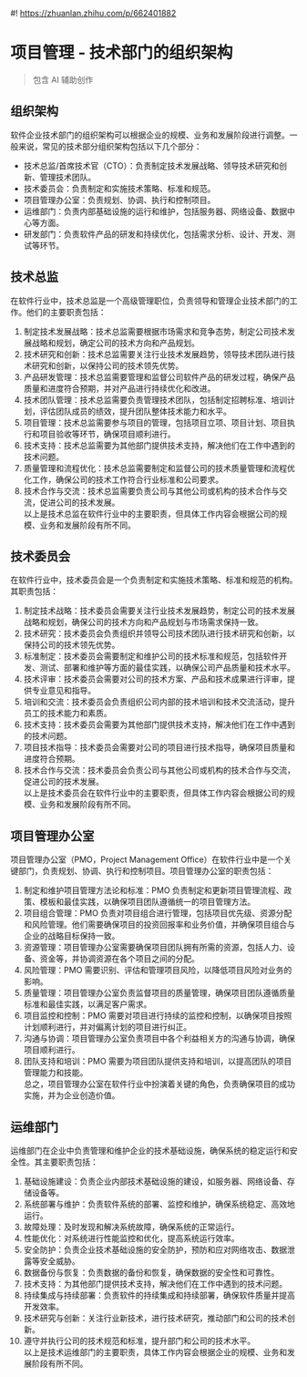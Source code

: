 #! https://zhuanlan.zhihu.com/p/662401882

# 项目管理 - 技术部门的组织架构

> 包含 AI 辅助创作

## 组织架构

软件企业技术部门的组织架构可以根据企业的规模、业务和发展阶段进行调整。一般来说，常见的技术部分组织架构包括以下几个部分：

- 技术总监/首席技术官（CTO）：负责制定技术发展战略、领导技术研究和创新、管理技术团队。
- 技术委员会：负责制定和实施技术策略、标准和规范。
- 项目管理办公室：负责规划、协调、执行和控制项目。
- 运维部门：负责内部基础设施的运行和维护，包括服务器、网络设备、数据中心等方面。
- 研发部门：负责软件产品的研发和持续优化，包括需求分析、设计、开发、测试等环节。

## 技术总监

在软件行业中，技术总监是一个高级管理职位，负责领导和管理企业技术部门的工作。他们的主要职责包括：

1. 制定技术发展战略：技术总监需要根据市场需求和竞争态势，制定公司技术发展战略和规划，确定公司的技术方向和产品规划。
2. 技术研究和创新：技术总监需要关注行业技术发展趋势，领导技术团队进行技术研究和创新，以保持公司的技术领先优势。
3. 产品研发管理：技术总监需要管理和监督公司软件产品的研发过程，确保产品质量和进度符合预期，并对产品进行持续优化和改进。
4. 技术团队管理：技术总监需要负责管理技术团队，包括制定招聘标准、培训计划，评估团队成员的绩效，提升团队整体技术能力和水平。
5. 项目管理：技术总监需要参与项目的管理，包括项目立项、项目计划、项目执行和项目验收等环节，确保项目顺利进行。
6. 技术支持：技术总监需要为其他部门提供技术支持，解决他们在工作中遇到的技术问题。
7. 质量管理和流程优化：技术总监需要制定和监督公司的技术质量管理和流程优化工作，确保公司的技术工作符合行业标准和公司要求。
8. 技术合作与交流：技术总监需要负责公司与其他公司或机构的技术合作与交流，促进公司的技术发展。  
   以上是技术总监在软件行业中的主要职责，但具体工作内容会根据公司的规模、业务和发展阶段有所不同。

## 技术委员会

在软件行业中，技术委员会是一个负责制定和实施技术策略、标准和规范的机构。其职责包括：

1. 制定技术战略：技术委员会需要关注行业技术发展趋势，制定公司的技术发展战略和规划，确保公司的技术方向和产品规划与市场需求保持一致。
2. 技术研究：技术委员会负责组织并领导公司技术团队进行技术研究和创新，以保持公司的技术领先优势。
3. 标准制定：技术委员会需要制定和维护公司的技术标准和规范，包括软件开发、测试、部署和维护等方面的最佳实践，以确保公司产品质量和技术水平。
4. 技术评审：技术委员会需要对公司的技术方案、产品和技术成果进行评审，提供专业意见和指导。
5. 培训和交流：技术委员会负责组织公司内部的技术培训和技术交流活动，提升员工的技术能力和素质。
6. 技术支持：技术委员会需要为其他部门提供技术支持，解决他们在工作中遇到的技术问题。
7. 项目技术指导：技术委员会需要对公司的项目进行技术指导，确保项目质量和进度符合预期。
8. 技术合作与交流：技术委员会负责公司与其他公司或机构的技术合作与交流，促进公司的技术发展。  
   以上是技术委员会在软件行业中的主要职责，但具体工作内容会根据公司的规模、业务和发展阶段有所不同。

## 项目管理办公室

项目管理办公室（PMO，Project Management Office）在软件行业中是一个关键部门，负责规划、协调、执行和控制项目。项目管理办公室的职责包括：

1. 制定和维护项目管理方法论和标准：PMO 负责制定和更新项目管理流程、政策、模板和最佳实践，以确保项目团队遵循统一的项目管理方法。
2. 项目组合管理：PMO 负责对项目组合进行管理，包括项目优先级、资源分配和风险管理。他们需要确保项目的投资回报率和业务价值，并确保项目组合与企业的战略目标保持一致。
3. 资源管理：项目管理办公室需要确保项目团队拥有所需的资源，包括人力、设备、资金等，并协调资源在各个项目之间的分配。
4. 风险管理：PMO 需要识别、评估和管理项目风险，以降低项目风险对业务的影响。
5. 质量管理：项目管理办公室负责监督项目的质量管理，确保项目团队遵循质量标准和最佳实践，以满足客户需求。
6. 项目监控和控制：PMO 需要对项目进行持续的监控和控制，以确保项目按照计划顺利进行，并对偏离计划的项目进行纠正。
7. 沟通与协调：项目管理办公室负责项目中各个利益相关方的沟通与协调，确保项目顺利进行。
8. 团队支持和培训：PMO 需要为项目团队提供支持和培训，以提高团队的项目管理能力和技能。  
   总之，项目管理办公室在软件行业中扮演着关键的角色，负责确保项目的成功实施，并为企业创造价值。

## 运维部门

运维部门在企业中负责管理和维护企业的技术基础设施，确保系统的稳定运行和安全性。其主要职责包括：

1. 基础设施建设：负责企业内部技术基础设施的建设，如服务器、网络设备、存储设备等。
2. 系统部署与维护：负责软件系统的部署、监控和维护，确保系统稳定、高效地运行。
3. 故障处理：及时发现和解决系统故障，确保系统的正常运行。
4. 性能优化：对系统进行性能监控和优化，提高系统运行效率。
5. 安全防护：负责企业技术基础设施的安全防护，预防和应对网络攻击、数据泄露等安全威胁。
6. 数据备份与恢复：负责数据的备份和恢复，确保数据的安全性和可靠性。
7. 技术支持：为其他部门提供技术支持，解决他们在工作中遇到的技术问题。
8. 持续集成与持续部署：负责软件的持续集成和持续部署，确保软件质量并提高开发效率。
9. 技术研究与创新：关注行业新技术，进行技术研究，推动部门和公司的技术创新。
10. 遵守并执行公司的技术规范和标准，提升部门和公司的技术水平。  
    以上是技术运维部门的主要职责，具体工作内容会根据企业的规模、业务和发展阶段有所不同。
